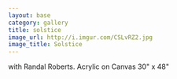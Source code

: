 ```yaml
---
layout: base
category: gallery
title: solstice
image_url: http://i.imgur.com/CSLvRZ2.jpg
image_title: Solstice
---
```

with Randal Roberts. Acrylic on Canvas 30" x 48"
